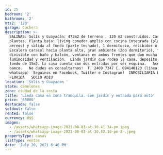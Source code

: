```yaml
---
id: 25
bedroom: '2'
bathroom: '2'
mts2: '120'
garage: Cochera
description: >-
  SALINAS: Solís y Guayacán: 472m2 de terreno , 120 m2 construidos. Casa en dos
  plantas. Planta baja: living comedor amplio con cocina integrada (placares
  aéreos) y salida al fondo (parte techado), 1 dormitorio, recibidor o estar .
  Escalera caracol hacia planta alta, gran ambiente (2do dormitorio), fácilmente
  divisible con baño y balcón, ventanas en ambos frentes que dan mucha
  luminosidad y ventilación.  Lindo jardín que rodea la casa, deposito en el
  fondo de 15m2. La casa cuenta con dos entradas por ser esquina.   Acepta
  banco.   No dudes en consultarnos!  T. 2400 7347 C. 094140123 (línea
  whatsapp)  Seguinos en Facebook, Twitter e Instagram!  INMOBILIARIA ESTUDIO
  FLORIDA   SOCIO ADIU
location: 'Solis y Guayacan '
state: canelones
zone: ciudad de la costa
title: 'Linda casa en zona tranquila, con jardín y entrada para auto'
price: '65000'
destacada: false
soldout: false
rented: false
currency: U$S
images:
  - /assets/whatsapp-image-2021-08-03-at-10.41.34-pm.jpeg
  - /assets/whatsapp-image-2021-08-03-at-10.52.10-pm-3-.jpeg
propertyType: casas
listType: ventas
date: 'July 20, 2021 6:46 PM'
---
```


